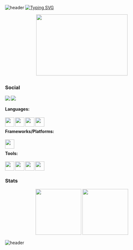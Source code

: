 ![header](https://capsule-render.vercel.app/api?type=waving&color=000&height=80&section=header)
[![Typing SVG](https://readme-typing-svg.demolab.com?font=Tiny5&size=40&duration=3500&pause=300&color=E20338&center=true&width=435&lines=kl3z)](https://git.io/typing-svg)
<div align="center">
    <img src="https://media.discordapp.net/attachments/1102948634493984769/1394660059476136016/b00c92e2a04a1ce04e31ff53205bad4f.gif?ex=68779de5&is=68764c65&hm=afe483657b85d33dfece3e586e26fc7dad8e9db68283158e488c299d805cfef5&=" style="width:300px;height:200px">
</div>

##

<h3> Social </h3>
<a href="mailto:kl3z.off@gmail.com">
    <img src="https://img.shields.io/badge/-Gmail-000?style=flat&logo=Gmail&logoColor=ea4335&labelColor=000" align="left">
</a>
<a href="https://discord.com/users/665679739549384704">
    <img src="https://img.shields.io/badge/-discord-000?style=flat&logo=discord&logoColor=5865F2&labelColor=000">
</a>

#### Languages:
<img width="30" height="30" align="left" src="https://skillicons.dev/icons?i=js" />
<img width="30" height="30" align="left" src="https://skillicons.dev/icons?i=cpp" />
<img width="30" height="30" align="left" src="https://skillicons.dev/icons?i=ts" />
<img width="30" height="30" align="left" src="https://skillicons.dev/icons?i=c" />
<br/>  

#### Frameworks/Platforms:
<img width="30" height="30" align="left" src="https://skillicons.dev/icons?i=nodejs" />
<br/> 

#### Tools:
<img width="30" height="30" align="left" src="https://skillicons.dev/icons?i=vscode" />
<img width="30" height="30" align="left" src="https://skillicons.dev/icons?i=git" />
<img width="30" height="30" align="left" src="https://skillicons.dev/icons?i=linux" />
<img width="30" height="30" src="https://skillicons.dev/icons?i=vim" />
<br/ >

<h3> Stats </h3>

<div align="center">
<img height="150" src="https://github-readme-stats.vercel.app/api?username=abdelali77&show_icons=true&hide_title=true&title_color=FFF&bg_color=000&icon_color=6c757d&text_color=E20338&border_radius=10&hide_border=true" />
<img height="150" src="https://github-readme-stats.vercel.app/api/top-langs/?username=abdelali77&layout=compact&langs_count=8&bg_color=000&icon_color=495057&border_radius=15&hide_border=true&text_color=fff&hide_title=true" />
</div>

![header](https://capsule-render.vercel.app/api?type=waving&color=000&height=80&section=footer)
